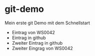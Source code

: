 # git-demo
Mein erste git Demo mit dem Schnellstart

- Eintrag von WS0042
- Eintrag in github
- Zweiter Eintrag in github 
- Zweiter Eingrag von WS0042
